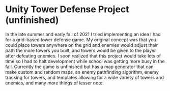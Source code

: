 # Unity Tower Defense Project (unfinished)
In the late summer and early fall of 2021 I tried implementing an idea I had for a grid-based tower defense game. My original concept was that you could place towers anywhere on the grid and enemies would adjust their path the more towers you built, and towers would be given to the player after defeating enemies. I soon realized that this project would take lots of time so I had to halt development while school was getting more busy in the fall. Currently the game is unfinished but has a map generator that can make custom and random maps, an enemy pathfinding algorithm, enemy tracking for towers, and templates allowing for a wide variety of towers and enemies, and many more things of lesser note. 
